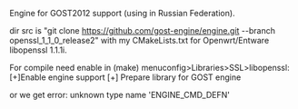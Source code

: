 Engine for GOST2012 support (using in Russian Federation).

dir src is "git clone https://github.com/gost-engine/engine.git --branch openssl_1_1_0_release2" with my CMakeLists.txt for Openwrt/Entware libopenssl 1.1.1i.

For compile need enable in (make) menuconfig>Libraries>SSL>libopenssl:
[+]Enable engine support
[+] Prepare library for GOST engine

or we get error: unknown type name 'ENGINE_CMD_DEFN'
